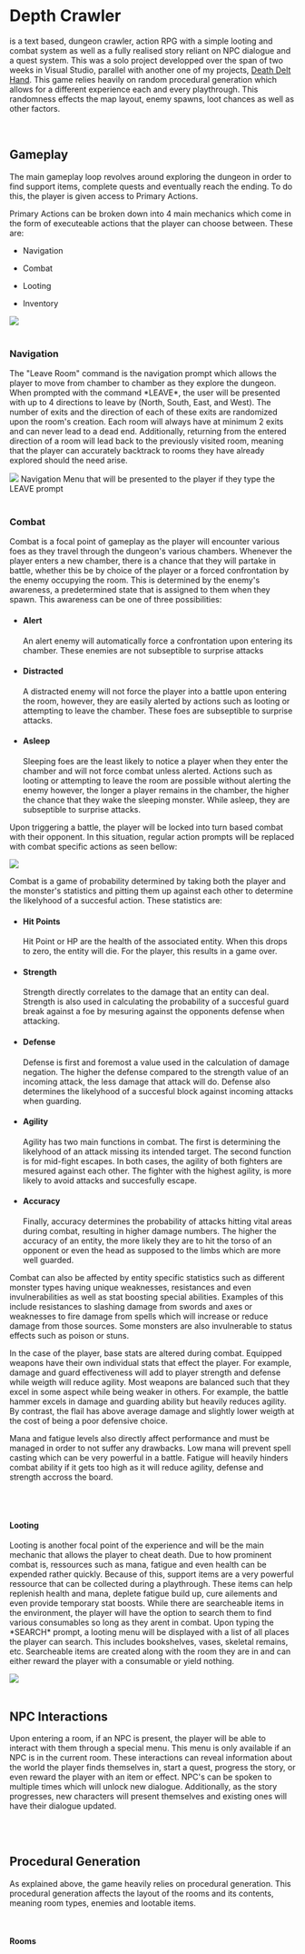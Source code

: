 <h1>Depth Crawler</h1>
<p>is a text based, dungeon crawler, action RPG with a simple looting and combat system as well as a fully realised story reliant on NPC dialogue and a quest system. This was a solo project developped over the span of two weeks in Visual Studio, parallel 
with another one of my projects, <a href="#">Death Delt Hand</a>. This game relies heavily on random procedural generation which allows for a different experience each and every playthrough. This randomness effects the map layout, enemy spawns, loot chances as well as other factors.</p>
<br>



<h2>Gameplay</h2>
<p>The main gameplay loop revolves around exploring the dungeon in order to find support items, complete quests and eventually reach the ending. To do this, the player is given access to Primary Actions. </p>
<p>Primary Actions can be broken down into 4 main mechanics which come in the form of executeable actions that the player can choose between. These are:</p>
<ul>
  <li><p>Navigation</p></li>
  <li><p>Combat</p></li>
  <li><p>Looting</p></li>
  <li><p>Inventory</p></li>
</ul>
<img src="Images/MainActionDemo.png">
<br><br>


<h3>Navigation</h3>
<p>The "Leave Room" command is the navigation prompt which allows the player to move from chamber to chamber as they explore the dungeon. When prompted with the command *LEAVE*, the user will be presented with up to 4 directions to leave by (North, South, East, and West). The number of exits and the direction of each of these exits are randomized upon the room's creation. Each room will always have at minimum 2 exits and can never lead to a dead end. Additionally, returning from the entered direction of a room will lead back to the previously visited room, meaning that the player can accurately backtrack to rooms they have already explored should the need arise.</p>
<img src="Images/NavigationDemo.png">
<a>Navigation Menu that will be presented to the player if they type the LEAVE prompt</a>
<br><br>


<h3>Combat</h3>
<p>Combat is a focal point of gameplay as the player will encounter various foes as they travel through the dungeon's various chambers. Whenever the player enters a new chamber, there is a chance that they will partake in battle, whether this be by choice of the player or a forced confrontation by the enemy occupying the room. This is determined by the enemy's awareness, a predetermined state that is assigned to them when they spawn. This awareness can be one of three possibilities:</p>

<ul>
  <li>
    <h4>Alert</h4>
    <p>An alert enemy will automatically force a confrontation upon entering its chamber. These enemies are not subseptible to surprise attacks</p>
  </li>
  <li>
    <h4>Distracted</h4>
    <p>A distracted enemy will not force the player into a battle upon entering the room, however, they are easily alerted by actions such as looting or attempting to leave the chamber. These foes are subseptible to surprise attacks.</p>
  </li>
  <li>
    <h4>Asleep</h4>
    <p>Sleeping foes are the least likely to notice a player when they enter the chamber and will not force combat unless alerted. Actions such as looting or attempting to leave the room are possible without alerting the enemy however, the longer a player remains in the chamber, the higher the chance that they wake the sleeping monster. While asleep, they are subseptible to surprise attacks.</p>
  </li>
</ul>

<p>Upon triggering a battle, the player will be locked into turn based combat with their opponent. In this situation, regular action prompts will be replaced with combat specific actions as seen bellow:</p>
<img src="Images/CombatDemo.png">
<br>
<p>Combat is a game of probability determined by taking both the player and the monster's statistics and pitting them up against each other to determine the likelyhood of a succesful action. These statistics are:</p>
<ul>
  <li>
    <h4>Hit Points</h4>
    <p>Hit Point or HP are the health of the associated entity. When this drops to zero, the entity will die. For the player, this results in a game over.</p>
  </li>
  <li>
    <h4>Strength</h4>
    <p>Strength directly correlates to the damage that an entity can deal. Strength is also used in calculating the probability of a succesful guard break against a foe by mesuring against the opponents defense when attacking.</p>
  </li>
  <li>
    <h4>Defense</h4>
    <p>Defense is first and foremost a value used in the calculation of damage negation. The higher the defense compared to the strength value of an incoming attack, the less damage that attack will do. Defense also determines the likelyhood of a succesful block against incoming attacks when guarding.</p>
  </li>
  <li>
    <h4>Agility</h4>
    <p>Agility has two main functions in combat. The first is determining the likelyhood of an attack missing its intended target. The second function is for mid-fight escapes. In both cases, the agility of both fighters are mesured against each other. The fighter with the highest agility, is more likely to avoid attacks and succesfully escape.</p>
  </li>
  <li>
    <h4>Accuracy</h4>
    <p>Finally, accuracy determines the probability of attacks hitting vital areas during combat, resulting in higher damage numbers. The higher the accuracy of an entity, the more likely they are to hit the torso of an opponent or even the head as supposed to the limbs which are more well guarded.</p>
  </li>
  
</ul>
<p>Combat can also be affected by entity specific statistics such as different monster types having unique weaknesses, resistances and even invulnerabilities as well as stat boosting special abilities. Examples of this include resistances to slashing damage from swords and axes or weaknesses to fire damage from spells which will increase or reduce damage from those sources. Some monsters are also invulnerable to status effects such as poison or stuns.</p>
<p>In the case of the player, base stats are altered during combat. Equipped weapons have their own individual stats that effect the player. For example, damage and guard effectiveness will add to player strength and defense while weigth will reduce agility. Most weapons are balanced such that they excel in some aspect while being weaker in others. For example, the battle hammer excels in damage and guarding ability but heavily reduces agility. By contrast, the flail has above average damage and slightly lower weigth at the cost of being a poor defensive choice.</p>
<p>Mana and fatigue levels also directly affect performance and must be managed in order to not suffer any drawbacks. Low mana will prevent spell casting which can be very powerful in a battle. Fatigue will heavily hinders combat ability if it gets too high as it will reduce agility, defense and strength accross the board.</p>
<br><br>

<h4>Looting</h4>
<p>Looting is another focal point of the experience and will be the main mechanic that allows the player to cheat death. Due to how prominent combat is, ressources such as mana, fatigue and even health can be expended rather quickly. Because of this, support items are a very powerful ressource that can be collected during a playthrough. These items can help replenish health and mana, deplete fatigue build up, cure ailements and even provide temporary stat boosts. While there are searcheable items in the environment, the player will have the option to search them to find various consumables so long as they arent in combat. Upon typing the *SEARCH* prompt, a looting menu will be displayed with a list of all places the player can search. This includes bookshelves, vases, skeletal remains, etc. Searcheable items are created along with the room they are in and can either reward the player with a consumable or yield nothing.</p>
<img src="Images/LootingDemo.png">
<br><br>

<h2>NPC Interactions</h2>
<p>Upon entering a room, if an NPC is present, the player will be able to interact with them through a special menu. This menu is only available if an NPC is in the current room. These interactions can reveal information about the world the player finds themselves in, start a quest, progress the story, or even reward the player with an item or effect. NPC's can be spoken to multiple times which will unlock new dialogue. Additionally, as the story progresses, new characters will present themselves and existing ones will have their dialogue updated.</p>
<br><br>

<h2>Procedural Generation</h2>
<p>As explained above, the game heavily relies on procedural generation. This procedural generation affects the layout of the rooms and its contents, meaning room types, enemies and lootable items.</p>
<br>
<h4>Rooms</h4>
<p></p>
